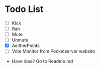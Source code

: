 # Todo List
- [ ] Kick
- [ ] Ban
- [ ] Mute
- [ ] Unmute
- [x] AeitherPoints
- [ ] Vote Monitor from Pocketserver website
- Have idea? Go to Readme.md

